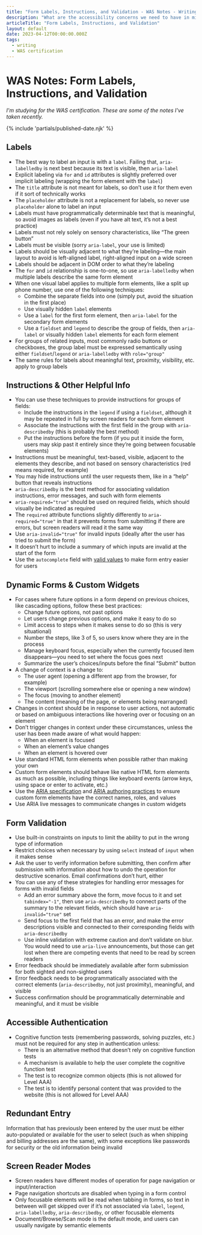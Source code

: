 ```yaml
---
title: "Form Labels, Instructions, and Validation - WAS Notes - Writing - Dustin Whisman"
description: "What are the accessibility concerns we need to have in mind when we work with Form Labels, Instructions, and Validation?"
articleTitle: "Form Labels, Instructions, and Validation"
layout: default
date: 2023-04-12T00:00:00.000Z
tags:
  - writing
  - WAS certification
---
```


# WAS Notes: Form Labels, Instructions, and Validation

_I'm studying for the WAS certification. These are some of the notes I've taken recently._

{% include 'partials/published-date.njk' %}

## Labels

- The best way to label an input is with a `label`. Failing that, `aria-labelledby` is next best because its text is visible, then `aria-label`
- Explicit labeling via `for` and `id` attributes is slightly preferred over implicit labeling (wrapping the form element with the `label`)
- The `title` attribute is not meant for labels, so don’t use it for them even if it sort of technically works
- The `placeholder` attribute is not a replacement for labels, so never use `placeholder` alone to label an input
- Labels must have programmatically determinable text that is meaningful, so avoid images as labels (even if you have alt text, it’s not a best practice)
- Labels must not rely solely on sensory characteristics, like “The green button”
- Labels must be visible (sorry `aria-label`, your use is limited)
- Labels should be visually adjacent to what they’re labeling—the main layout to avoid is left-aligned label, right-aligned input on a wide screen
- Labels should be adjacent in DOM order to what they’re labeling
- The `for` and `id` relationship is one-to-one, so use `aria-labelledby` when multiple labels describe the same form element
- When one visual label applies to multiple form elements, like a split up phone number, use one of the following techniques:
  - Combine the separate fields into one (simply put, avoid the situation in the first place)
  - Use visually hidden `label` elements
  - Use a `label` for the first form element, then `aria-label` for the secondary form elements
  - Use a `fieldset` and `legend` to describe the group of fields, then `aria-label` or visually hidden `label` elements for each form element
- For groups of related inputs, most commonly radio buttons or checkboxes, the group label must be expressed semantically using either `fieldset`/`legend` or `aria-labelledby` with `role="group"`
- The same rules for labels about meaningful text, proximity, visibility, etc. apply to group labels

## Instructions & Other Helpful Info

- You can use these techniques to provide instructions for groups of fields:
  - Include the instructions in the `legend` if using a `fieldset`, although it may be repeated in full by screen readers for each form element
  - Associate the instructions with the first field in the group with `aria-describedby` (this is probably the best method)
  - Put the instructions before the form (if you put it inside the form, users may skip past it entirely since they’re going between focusable elements)
- Instructions must be meaningful, text-based, visible, adjacent to the elements they describe, and not based on sensory characteristics (red means required, for example)
- You may hide instructions until the user requests them, like in a “help” button that reveals instructions
- `aria-describedby` is the best method for associating validation instructions, error messages, and such with form elements
- `aria-required="true"` should be used on required fields, which should visually be indicated as required
- The `required` attribute functions slightly differently to `aria-required="true"` in that it prevents forms from submitting if there are errors, but screen readers will read it the same way
- Use `aria-invalid="true"` for invalid inputs (ideally after the user has tried to submit the form)
- It doesn’t hurt to include a summary of which inputs are invalid at the start of the form
- Use the `autocomplete` field with [valid values](https://www.w3.org/TR/WCAG21/#input-purposes) to make form entry easier for users

## Dynamic Forms & Custom Widgets

- For cases where future options in a form depend on previous choices, like cascading options, follow these best practices:
  - Change future options, not past options
  - Let users change previous options, and make it easy to do so
  - Limit access to steps when it makes sense to do so (this is very situational)
  - Number the steps, like 3 of 5, so users know where they are in the process
  - Manage keyboard focus, especially when the currently focused item disappears—you need to set where the focus goes next
  - Summarize the user’s choices/inputs before the final “Submit” button
- A change of context is a change to:
  - The user agent (opening a different app from the browser, for example)
  - The viewport (scrolling somewhere else or opening a new window)
  - The focus (moving to another element)
  - The content (meaning of the page, or elements being rearranged)
- Changes in context should be in response to user actions, not automatic or based on ambiguous interactions like hovering over or focusing on an element
- Don’t trigger changes in context under these circumstances, unless the user has been made aware of what would happen:
  - When an element is focused
  - When an element’s value changes
  - When an element is hovered over
- Use standard HTML form elements when possible rather than making your own
- Custom form elements should behave like native HTML form elements as much as possible, including things like keyboard events (arrow keys, using space or enter to activate, etc.)
- Use the [ARIA specification](https://www.w3.org/TR/wai-aria-1.1/) and [ARIA authoring practices](https://www.w3.org/TR/wai-aria-practices-1.1/) to ensure custom form elements have the correct names, roles, and values
- Use ARIA live messages to communicate changes in custom widgets

## Form Validation

- Use built-in constraints on inputs to limit the ability to put in the wrong type of information
- Restrict choices when necessary by using `select` instead of `input` when it makes sense
- Ask the user to verify information before submitting, then confirm after submission with information about how to undo the operation for destructive scenarios. Email confirmations don’t hurt, either
- You can use any of these strategies for handling error messages for forms with invalid fields
  - Add an error summary above the form, move focus to it and set `tabindex="-1"`, then use `aria-describedby` to connect parts of the summary to the relevant fields, which should have `aria-invalid="true"` set
  - Send focus to the first field that has an error, and make the error descriptions visible and connected to their corresponding fields with `aria-describedby`
  - Use inline validation with extreme caution and don’t validate on blur. You would need to use `aria-live` announcements, but those can get lost when there are competing events that need to be read by screen readers
- Error feedback should be immediately available after form submission for both sighted and non-sighted users
- Error feedback needs to be programmatically associated with the correct elements (`aria-describedby`, not just proximity), meaningful, and visible
- Success confirmation should be programmatically determinable and meaningful, and it must be visible

## Accessible Authentication

- Cognitive function tests (remembering passwords, solving puzzles, etc.) must not be required for any step in authentication unless:
  - There is an alternative method that doesn’t rely on cognitive function tests
  - A mechanism is available to help the user complete the cognitive function test
  - The test is to recognize common objects (this is not allowed for Level AAA)
  - The test is to identify personal content that was provided to the website (this is not allowed for Level AAA)

## Redundant Entry

Information that has previously been entered by the user must be either auto-populated or available for the user to select (such as when shipping and billing addresses are the same), with some exceptions like passwords for security or the old information being invalid

## Screen Reader Modes

- Screen readers have different modes of operation for page navigation or input/interaction
- Page navigation shortcuts are disabled when typing in a form control
- Only focusable elements will be read when tabbing in forms, so text in between will get skipped over if it’s not associated via `label`, `legend`, `aria-labelledby`, `aria-describedby`, or other focusable elements
- Document/Browse/Scan mode is the default mode, and users can usually navigate by semantic elements
